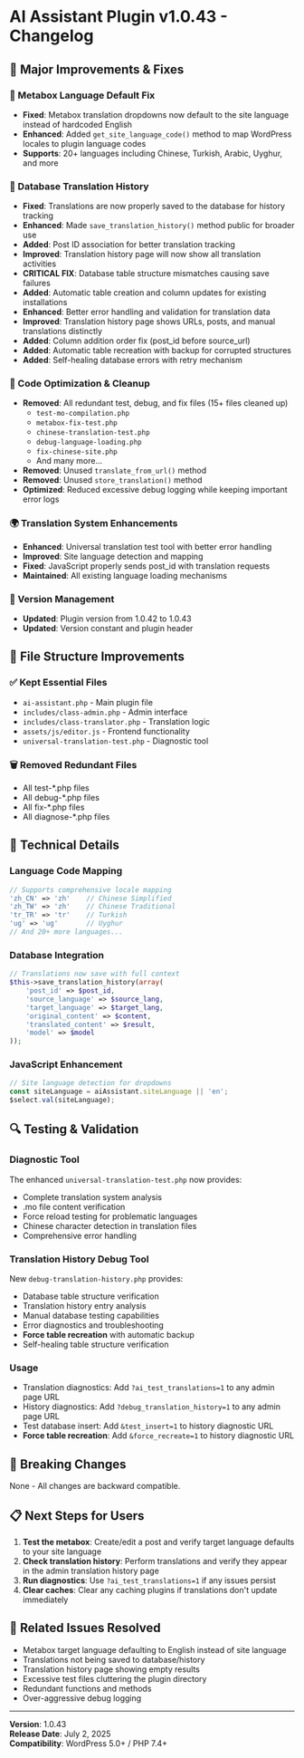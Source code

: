 # AI Assistant Plugin v1.0.43 - Changelog

## 🚀 Major Improvements & Fixes

### 🎯 Metabox Language Default Fix
- **Fixed**: Metabox translation dropdowns now default to the site language instead of hardcoded English
- **Enhanced**: Added `get_site_language_code()` method to map WordPress locales to plugin language codes
- **Supports**: 20+ languages including Chinese, Turkish, Arabic, Uyghur, and more

### 💾 Database Translation History
- **Fixed**: Translations are now properly saved to the database for history tracking
- **Enhanced**: Made `save_translation_history()` method public for broader use
- **Added**: Post ID association for better translation tracking
- **Improved**: Translation history page will now show all translation activities
- **CRITICAL FIX**: Database table structure mismatches causing save failures
- **Added**: Automatic table creation and column updates for existing installations
- **Enhanced**: Better error handling and validation for translation data
- **Improved**: Translation history page shows URLs, posts, and manual translations distinctly
- **Added**: Column addition order fix (post_id before source_url)
- **Added**: Automatic table recreation with backup for corrupted structures
- **Added**: Self-healing database errors with retry mechanism

### 🧹 Code Optimization & Cleanup
- **Removed**: All redundant test, debug, and fix files (15+ files cleaned up)
  - `test-mo-compilation.php`
  - `metabox-fix-test.php` 
  - `chinese-translation-test.php`
  - `debug-language-loading.php`
  - `fix-chinese-site.php`
  - And many more...
- **Removed**: Unused `translate_from_url()` method
- **Removed**: Unused `store_translation()` method
- **Optimized**: Reduced excessive debug logging while keeping important error logs

### 🌍 Translation System Enhancements
- **Enhanced**: Universal translation test tool with better error handling
- **Improved**: Site language detection and mapping
- **Fixed**: JavaScript properly sends post_id with translation requests
- **Maintained**: All existing language loading mechanisms

### 🔧 Version Management
- **Updated**: Plugin version from 1.0.42 to 1.0.43
- **Updated**: Version constant and plugin header

## 📁 File Structure Improvements

### ✅ Kept Essential Files
- `ai-assistant.php` - Main plugin file
- `includes/class-admin.php` - Admin interface
- `includes/class-translator.php` - Translation logic
- `assets/js/editor.js` - Frontend functionality
- `universal-translation-test.php` - Diagnostic tool

### 🗑️ Removed Redundant Files
- All test-*.php files
- All debug-*.php files  
- All fix-*.php files
- All diagnose-*.php files

## 🎯 Technical Details

### Language Code Mapping
```php
// Supports comprehensive locale mapping
'zh_CN' => 'zh'    // Chinese Simplified
'zh_TW' => 'zh'    // Chinese Traditional  
'tr_TR' => 'tr'    // Turkish
'ug' => 'ug'       // Uyghur
// And 20+ more languages...
```

### Database Integration
```php
// Translations now save with full context
$this->save_translation_history(array(
    'post_id' => $post_id,
    'source_language' => $source_lang,
    'target_language' => $target_lang,
    'original_content' => $content,
    'translated_content' => $result,
    'model' => $model
));
```

### JavaScript Enhancement
```javascript
// Site language detection for dropdowns
const siteLanguage = aiAssistant.siteLanguage || 'en';
$select.val(siteLanguage);
```

## 🔍 Testing & Validation

### Diagnostic Tool
The enhanced `universal-translation-test.php` now provides:
- Complete translation system analysis
- .mo file content verification
- Force reload testing for problematic languages
- Chinese character detection in translation files
- Comprehensive error handling

### Translation History Debug Tool
New `debug-translation-history.php` provides:
- Database table structure verification
- Translation history entry analysis
- Manual database testing capabilities
- Error diagnostics and troubleshooting
- **Force table recreation** with automatic backup
- Self-healing table structure verification

### Usage
- Translation diagnostics: Add `?ai_test_translations=1` to any admin page URL
- History diagnostics: Add `?debug_translation_history=1` to any admin page URL
- Test database insert: Add `&test_insert=1` to history diagnostic URL
- **Force table recreation**: Add `&force_recreate=1` to history diagnostic URL

## 🚨 Breaking Changes
None - All changes are backward compatible.

## 📋 Next Steps for Users

1. **Test the metabox**: Create/edit a post and verify target language defaults to your site language
2. **Check translation history**: Perform translations and verify they appear in the admin translation history page
3. **Run diagnostics**: Use `?ai_test_translations=1` if any issues persist
4. **Clear caches**: Clear any caching plugins if translations don't update immediately

## 🔗 Related Issues Resolved

- Metabox target language defaulting to English instead of site language
- Translations not being saved to database/history
- Translation history page showing empty results
- Excessive test files cluttering the plugin directory
- Redundant functions and methods
- Over-aggressive debug logging

---

**Version**: 1.0.43  
**Release Date**: July 2, 2025  
**Compatibility**: WordPress 5.0+ / PHP 7.4+
